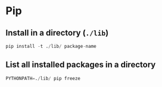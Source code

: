 # Pip

## Install in a directory (`./lib`)

```Python
pip install -t ./lib/ package-name
```


## List all installed packages in a directory

```Python
PYTHONPATH=./lib/ pip freeze
```
